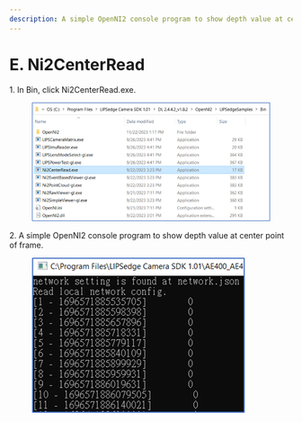 ```yaml
---
description: A simple OpenNI2 console program to show depth value at center point of frame.
---
```


# E. Ni2CenterRead

1\.     In Bin, click Ni2CenterRead.exe.

<figure><img src="../../.gitbook/assets/global_camera/sample_codes/image (5).png" alt=""><figcaption></figcaption></figure>

2\.     A simple OpenNI2 console program to show depth value at center point of frame.
<figure><img src="../../.gitbook/assets/global_camera/sample_codes/image (6).png" alt=""><figcaption></figcaption></figure>